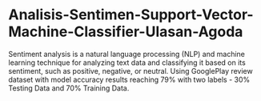 # Analisis-Sentimen-Support-Vector-Machine-Classifier-Ulasan-Agoda
Sentiment analysis is a natural language processing (NLP) and machine learning technique for analyzing text data and classifying it based on its sentiment, such as positive, negative, or neutral. Using GooglePlay review dataset with model accuracy results reaching 79% with two labels - 30% Testing Data and 70% Training Data.
